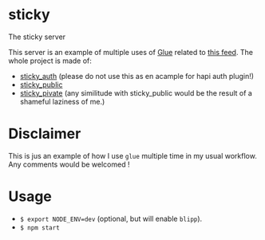 # sticky
The sticky server

This server is an example of multiple uses of [Glue](https://github.com/hapijs/glue) related to [this feed](https://github.com/dwyl/learn-hapi/issues/44).
The whole project is made of:
* [sticky_auth](https://github.com/vdeturckheim/sticky_auth) (please do not use this as en acample for hapi auth plugin!)
* [sticky_public](https://github.com/vdeturckheim/sticky_public)
* [sticky_pivate](https://github.com/vdeturckheim/sticky_private) (any similitude with sticky_public would be the result of a shameful laziness of me.)

# Disclaimer

This is jus an example of how I use `glue` multiple time in my usual workflow. Any comments would be welcomed !

# Usage

* `$ export NODE_ENV=dev` (optional, but will enable `blipp`).
* `$ npm start`